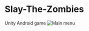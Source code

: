 # Slay-The-Zombies
Unity Android game
![Main menu](https://github.com/SwipezCodes/Slay-The-Zombies/blob/main/Product%20Images/Screenshot_20211206-195432.png)
